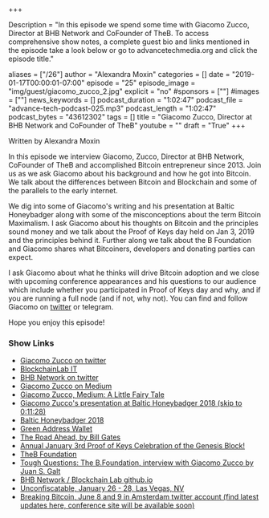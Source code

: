 +++

Description = "In this episode we spend some time with Giacomo Zucco, Director at BHB Network and CoFounder of TheB. To access comprehensive show notes, a complete guest bio and links mentioned in the episode take a look below or go to advancetechmedia.org and click the episode title."

aliases = ["/26"]
author = "Alexandra Moxin"
categories = []
date = "2019-01-17T00:00:01-07:00"
episode = "25"
episode_image = "img/guest/giacomo_zucco_2.jpg"
explicit = "no"
#sponsors = [""]
#images = [""]
news_keywords = []
podcast_duration = "1:02:47"
podcast_file = "advance-tech-podcast-025.mp3"
podcast_length = "1:02:47"
podcast_bytes = "43612302"
tags = []
title = "Giacomo Zucco, Director at BHB Network and CoFounder of TheB"
youtube = ""
draft = "True"
+++

Written by Alexandra Moxin

In this episode we interview Giacomo, Zucco, Director at BHB Network, CoFounder of TheB and accomplished Bitcoin entrepreneur since 2013. Join us as we ask Giacomo about his background and how he got into Bitcoin. We talk about the differences between Bitcoin and Blockchain and some of the parallels to the early internet.

We dig into some of Giacomo's writing and his presentation at Baltic Honeybadger along with some of the misconceptions about the term Bitcoin Maximalism. I ask Giacomo about his thoughts on Bitcoin and the principles sound money and we talk about the Proof of Keys day held on Jan 3, 2019 and the principles behind it. Further along we talk about the B Foundation and Giacomo shares what Bitcoiners, developers and donating parties can expect. 

I ask Giacomo about what he thinks will drive Bitcoin adoption and we close with upcoming conference appearances and his questions to our audience which include whether you participated in Proof of Keys day and why, and if you are running a full node (and if not, why not). You can find and follow Giacomo on [twitter](https://twitter.com/giacomozucco) or telegram. 

Hope you enjoy this episode!

### Show Links

* [Giacomo Zucco on twitter](https://twitter.com/giacomozucco)
* [BlockchainLab IT](https://www.blockchainlab.it/)
* [BHB Network on twitter](https://twitter.com/BHBnetwork)
* [Giacomo Zucco on Medium](https://medium.com/@giacomozucco83)
* [Giacomo Zucco, Medium: A Little Fairy Tale](https://medium.com/@giacomozucco83/a-little-fairy-tale-9d204a400eba)
* [Giacomo Zucco's presentation at Baltic Honeybadger 2018 (skip to 0:11:28)](https://www.youtube.com/watch?v=D2WXxgZ8h-0)
* [Baltic Honeybadger 2018](https://bh2018.hodlhodl.com/)
* [Green Address Wallet](https://greenaddress.it/en/)
* [The Road Ahead, by Bill Gates](https://en.wikipedia.org/wiki/The_Road_Ahead_(Bill_Gates_book))
* [Annual January 3rd Proof of Keys Celebration of the Genesis Block!](https://www.proofofkeys.com/)
* [TheB Foundation](https://theb.foundation/)
* [Tough Questions: The B.Foundation, interview with Giacomo Zucco by Juan S. Galt](https://medium.com/@eljuangalt/giacomo-zucco-risks-plan-of-the-b-foundation-bitcoin-f9e9a418827f)
* [BHB Network / Blockchain Lab github.io](https://bhbnetwork.github.io/website/)
* [Unconfiscatable, January 26 - 28, Las Vegas, NV](https://tonevays.com/conference/unconfiscatable)
* [Breaking Bitcoin, June 8 and 9 in Amsterdam twitter account (find latest updates here, conference site will be available soon)](https://twitter.com/breakingbitcoin?lang=en)
